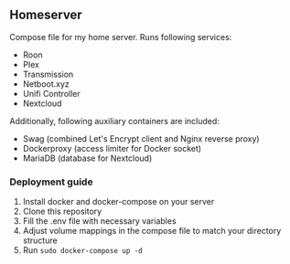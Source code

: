 ## Homeserver

Compose file for my home server. Runs following services:
* Roon
* Plex
* Transmission
* Netboot.xyz
* Unifi Controller
* Nextcloud

Additionally, following auxiliary containers are included:
* Swag (combined Let's Encrypt client and Nginx reverse proxy)
* Dockerproxy (access limiter for Docker socket)
* MariaDB (database for Nextcloud)

### Deployment guide
1. Install docker and docker-compose on your server
1. Clone this repository
1. Fill the .env file with necessary variables
1. Adjust volume mappings in the compose file to match your directory structure
1. Run `sudo docker-compose up -d`
